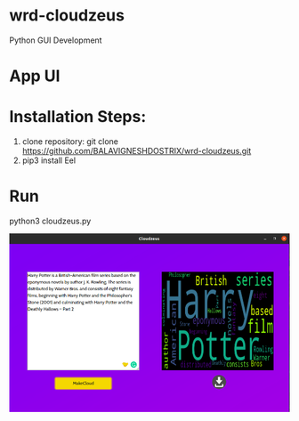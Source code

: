 # wrd-cloudzeus
Python GUI Development

# App UI

# Installation Steps:
  1. clone repository: git clone https://github.com/BALAVIGNESHDOSTRIX/wrd-cloudzeus.git
  2. pip3 install Eel 
 
# Run 
  python3 cloudzeus.py

![alt text](/screens/cloudzeus.png)
